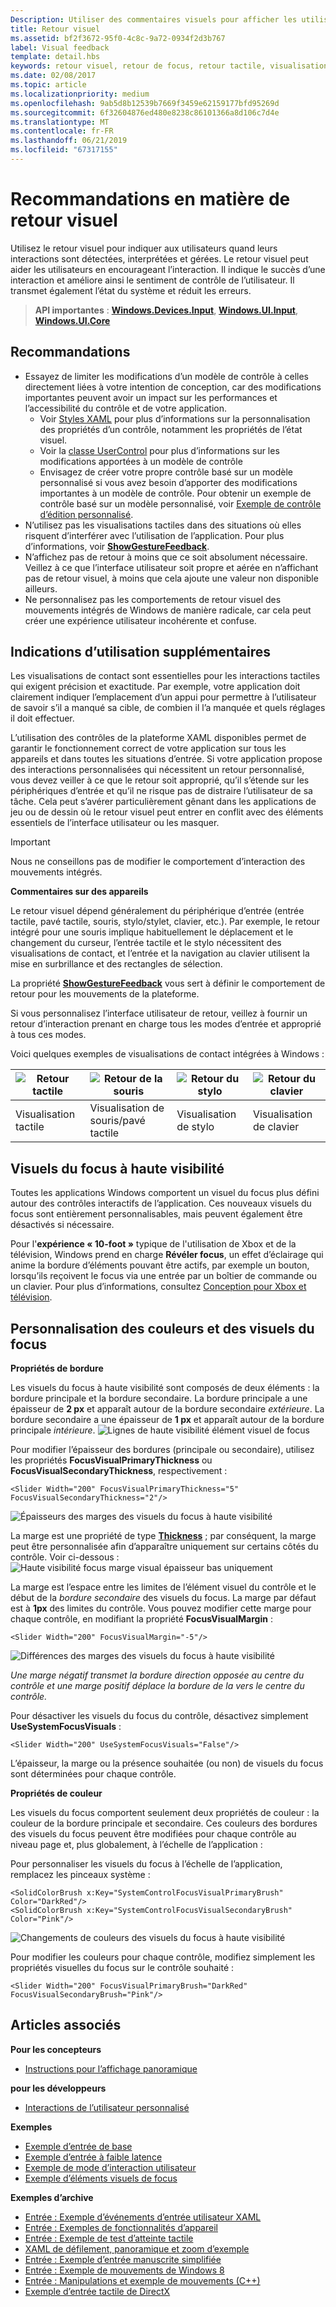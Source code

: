 ```yaml
---
Description: Utiliser des commentaires visuels pour afficher les utilisateurs lorsque leurs interactions avec une application UWP sont détectées, interprétées et gérées.
title: Retour visuel
ms.assetid: bf2f3672-95f0-4c8c-9a72-0934f2d3b767
label: Visual feedback
template: detail.hbs
keywords: retour visuel, retour de focus, retour tactile, visualisation de contact, entrées, interaction
ms.date: 02/08/2017
ms.topic: article
ms.localizationpriority: medium
ms.openlocfilehash: 9ab5d8b12539b7669f3459e62159177bfd95269d
ms.sourcegitcommit: 6f32604876ed480e8238c86101366a8d106c7d4e
ms.translationtype: MT
ms.contentlocale: fr-FR
ms.lasthandoff: 06/21/2019
ms.locfileid: "67317155"
---
```

# <a name="guidelines-for-visual-feedback"></a>Recommandations en matière de retour visuel

Utilisez le retour visuel pour indiquer aux utilisateurs quand leurs interactions sont détectées, interprétées et gérées. Le retour visuel peut aider les utilisateurs en encourageant l’interaction. Il indique le succès d’une interaction et améliore ainsi le sentiment de contrôle de l’utilisateur. Il transmet également l’état du système et réduit les erreurs.

> **API importantes** :  [**Windows.Devices.Input**](https://docs.microsoft.com/uwp/api/Windows.Devices.Input), [**Windows.UI.Input**](https://docs.microsoft.com/uwp/api/Windows.UI.Input), [**Windows.UI.Core**](https://docs.microsoft.com/uwp/api/Windows.UI.Core)

## <a name="recommendations"></a>Recommandations

- Essayez de limiter les modifications d’un modèle de contrôle à celles directement liées à votre intention de conception, car des modifications importantes peuvent avoir un impact sur les performances et l’accessibilité du contrôle et de votre application. 
    - Voir [Styles XAML](https://docs.microsoft.com/windows/uwp/design/controls-and-patterns/xaml-styles) pour plus d’informations sur la personnalisation des propriétés d’un contrôle, notamment les propriétés de l’état visuel.
    - Voir la [classe UserControl](https://docs.microsoft.com/uwp/api/windows.ui.xaml.controls.usercontrol) pour plus d’informations sur les modifications apportées à un modèle de contrôle
    - Envisagez de créer votre propre contrôle basé sur un modèle personnalisé si vous avez besoin d’apporter des modifications importantes à un modèle de contrôle. Pour obtenir un exemple de contrôle basé sur un modèle personnalisé, voir [Exemple de contrôle d’édition personnalisé](https://github.com/Microsoft/Windows-universal-samples/tree/master/Samples/CustomEditControl).
- N’utilisez pas les visualisations tactiles dans des situations où elles risquent d’interférer avec l’utilisation de l’application. Pour plus d’informations, voir [**ShowGestureFeedback**](https://docs.microsoft.com/uwp/api/windows.ui.input.gesturerecognizer.showgesturefeedback).
- N’affichez pas de retour à moins que ce soit absolument nécessaire. Veillez à ce que l’interface utilisateur soit propre et aérée en n’affichant pas de retour visuel, à moins que cela ajoute une valeur non disponible ailleurs.
- Ne personnalisez pas les comportements de retour visuel des mouvements intégrés de Windows de manière radicale, car cela peut créer une expérience utilisateur incohérente et confuse.

## <a name="additional-usage-guidance"></a>Indications d’utilisation supplémentaires

Les visualisations de contact sont essentielles pour les interactions tactiles qui exigent précision et exactitude. Par exemple, votre application doit clairement indiquer l’emplacement d’un appui pour permettre à l’utilisateur de savoir s’il a manqué sa cible, de combien il l’a manquée et quels réglages il doit effectuer.

L’utilisation des contrôles de la plateforme XAML disponibles permet de garantir le fonctionnement correct de votre application sur tous les appareils et dans toutes les situations d’entrée. Si votre application propose des interactions personnalisées qui nécessitent un retour personnalisé, vous devez veiller à ce que le retour soit approprié, qu’il s’étende sur les périphériques d’entrée et qu’il ne risque pas de distraire l’utilisateur de sa tâche. Cela peut s’avérer particulièrement gênant dans les applications de jeu ou de dessin où le retour visuel peut entrer en conflit avec des éléments essentiels de l’interface utilisateur ou les masquer.

> [!Important]
> Nous ne conseillons pas de modifier le comportement d’interaction des mouvements intégrés.

**Commentaires sur des appareils**

Le retour visuel dépend généralement du périphérique d’entrée (entrée tactile, pavé tactile, souris, stylo/stylet, clavier, etc.). Par exemple, le retour intégré pour une souris implique habituellement le déplacement et le changement du curseur, l’entrée tactile et le stylo nécessitent des visualisations de contact, et l’entrée et la navigation au clavier utilisent la mise en surbrillance et des rectangles de sélection.

La propriété [**ShowGestureFeedback**](https://docs.microsoft.com/uwp/api/windows.ui.input.gesturerecognizer.showgesturefeedback) vous sert à définir le comportement de retour pour les mouvements de la plateforme.

Si vous personnalisez l’interface utilisateur de retour, veillez à fournir un retour d’interaction prenant en charge tous les modes d’entrée et approprié à tous ces modes.

Voici quelques exemples de visualisations de contact intégrées à Windows :

| ![Retour tactile](images/TouchFeedback.png) | ![Retour de la souris](images/MouseFeedback.png) | ![Retour du stylo](images/PenFeedback.png) | ![Retour du clavier](images/KeyboardFeedback.png) |
| --- | --- | --- | --- |
| Visualisation tactile | Visualisation de souris/pavé tactile | Visualisation de stylo | Visualisation de clavier |

## <a name="high-visibility-focus-visuals"></a>Visuels du focus à haute visibilité

Toutes les applications Windows comportent un visuel du focus plus défini autour des contrôles interactifs de l’application. Ces nouveaux visuels du focus sont entièrement personnalisables, mais peuvent également être désactivés si nécessaire.

Pour l'**expérience « 10-foot »** typique de l'utilisation de Xbox et de la télévision, Windows prend en charge **Révéler focus**, un effet d’éclairage qui anime la bordure d’éléments pouvant être actifs, par exemple un bouton, lorsqu’ils reçoivent le focus via une entrée par un boîtier de commande ou un clavier. Pour plus d’informations, consultez [Conception pour Xbox et télévision](https://docs.microsoft.com/windows/uwp/design/devices/designing-for-tv#reveal-focus).

## <a name="color-branding--customizing"></a>Personnalisation des couleurs et des visuels du focus

**Propriétés de bordure**

Les visuels du focus à haute visibilité sont composés de deux éléments : la bordure principale et la bordure secondaire. La bordure principale a une épaisseur de **2 px** et apparaît autour de la bordure secondaire *extérieure*. La bordure secondaire a une épaisseur de **1 px** et apparaît autour de la bordure principale *intérieure*.
![Lignes de haute visibilité élément visuel de focus](images/FocusRectRedlines.png)

Pour modifier l’épaisseur des bordures (principale ou secondaire), utilisez les propriétés **FocusVisualPrimaryThickness** ou **FocusVisualSecondaryThickness**, respectivement :
```XAML
<Slider Width="200" FocusVisualPrimaryThickness="5" FocusVisualSecondaryThickness="2"/>
```
![Épaisseurs des marges des visuels du focus à haute visibilité](images/FocusMargin.png)

La marge est une propriété de type [**Thickness**](https://docs.microsoft.com/dotnet/api/system.windows.thickness?redirectedfrom=MSDN) ; par conséquent, la marge peut être personnalisée afin d’apparaître uniquement sur certains côtés du contrôle. Voir ci-dessous : ![Haute visibilité focus marge visual épaisseur bas uniquement](images/FocusThicknessSide.png)

La marge est l’espace entre les limites de l’élément visuel du contrôle et le début de la *bordure secondaire* des visuels du focus. La marge par défaut est à **1px** des limites du contrôle. Vous pouvez modifier cette marge pour chaque contrôle, en modifiant la propriété **FocusVisualMargin** :
```XAML
<Slider Width="200" FocusVisualMargin="-5"/>
```
![Différences des marges des visuels du focus à haute visibilité](images/FocusPlusMinusMargin.png)

*Une marge négatif transmet la bordure direction opposée au centre du contrôle et une marge positif déplace la bordure de la vers le centre du contrôle.*

Pour désactiver les visuels du focus du contrôle, désactivez simplement **UseSystemFocusVisuals** :
```XAML
<Slider Width="200" UseSystemFocusVisuals="False"/>
```

L’épaisseur, la marge ou la présence souhaitée (ou non) de visuels du focus sont déterminées pour chaque contrôle.

**Propriétés de couleur**

Les visuels du focus comportent seulement deux propriétés de couleur : la couleur de la bordure principale et secondaire. Ces couleurs des bordures des visuels du focus peuvent être modifiées pour chaque contrôle au niveau page et, plus globalement, à l’échelle de l’application :

Pour personnaliser les visuels du focus à l’échelle de l’application, remplacez les pinceaux système :
```XAML
<SolidColorBrush x:Key="SystemControlFocusVisualPrimaryBrush" Color="DarkRed"/>
<SolidColorBrush x:Key="SystemControlFocusVisualSecondaryBrush" Color="Pink"/>
```
![Changements de couleurs des visuels du focus à haute visibilité](images/FocusRectColorChanges.png)

Pour modifier les couleurs pour chaque contrôle, modifiez simplement les propriétés visuelles du focus sur le contrôle souhaité :
```XAML
<Slider Width="200" FocusVisualPrimaryBrush="DarkRed" FocusVisualSecondaryBrush="Pink"/>
```

## <a name="related-articles"></a>Articles associés

**Pour les concepteurs**
* [Instructions pour l’affichage panoramique](guidelines-for-panning.md)

**pour les développeurs**
* [Interactions de l’utilisateur personnalisé](https://docs.microsoft.com/windows/uwp/design/layout/index)

**Exemples**
* [Exemple d’entrée de base](https://go.microsoft.com/fwlink/p/?LinkID=620302)
* [Exemple d’entrée à faible latence](https://go.microsoft.com/fwlink/p/?LinkID=620304)
* [Exemple de mode d’interaction utilisateur](https://go.microsoft.com/fwlink/p/?LinkID=619894)
* [Exemple d’éléments visuels de focus](https://go.microsoft.com/fwlink/p/?LinkID=619895)

**Exemples d’archive**
* [Entrée : Exemple d’événements d’entrée utilisateur XAML](https://go.microsoft.com/fwlink/p/?linkid=226855)
* [Entrée : Exemples de fonctionnalités d’appareil](https://go.microsoft.com/fwlink/p/?linkid=231530)
* [Entrée : Exemple de test d’atteinte tactile](https://go.microsoft.com/fwlink/p/?linkid=231590)
* [XAML de défilement, panoramique et zoom d’exemple](https://go.microsoft.com/fwlink/p/?linkid=251717)
* [Entrée : Exemple d’entrée manuscrite simplifiée](https://go.microsoft.com/fwlink/p/?linkid=246570)
* [Entrée : Exemple de mouvements de Windows 8](https://go.microsoft.com/fwlink/p/?LinkId=264995)
* [Entrée : Manipulations et exemple de mouvements (C++)](https://go.microsoft.com/fwlink/p/?linkid=231605)
* [Exemple d’entrée tactile de DirectX](https://go.microsoft.com/fwlink/p/?LinkID=231627)
 

 
